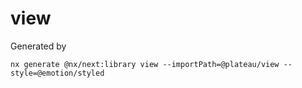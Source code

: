 # view

Generated by

```
nx generate @nx/next:library view --importPath=@plateau/view --style=@emotion/styled
```
